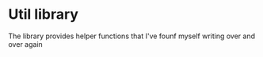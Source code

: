 # Util library

The library provides helper functions that I've founf myself writing over and over again
